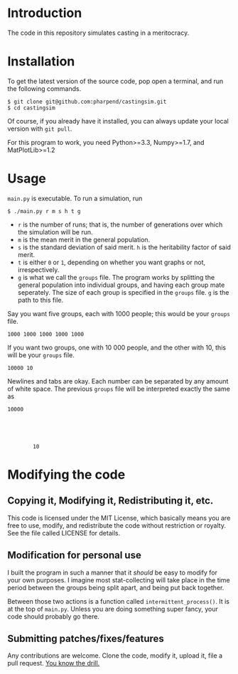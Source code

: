 # Introduction

The code in this repository simulates casting in a meritocracy.

# Installation

To get the latest version of the source code, pop open a terminal, and
run the following commands.

```
$ git clone git@github.com:pharpend/castingsim.git
$ cd castingsim
```

Of course, if you already have it installed, you can always update your
local version with `git pull`.

For this program to work, you need Python>=3.3, Numpy>=1.7, and MatPlotLib>=1.2

# Usage

`main.py` is executable. To run a simulation, run

```
$ ./main.py r m s h t g
```

* `r` is the number of runs; that is, the number of generations over
  which the simulation will be run.
* `m` is the mean merit in the general population.
* `s` is the standard deviation of said merit. `h` is the heritability
  factor of said merit.
* `t` is either `0` or `1`, depending on whether you want graphs or not,
  irrespectively.
* `g` is what we call the `groups` file. The program works by splitting
  the general population into individual groups, and having each group
  mate seperately. The size of each group is specified in the `groups`
  file. `g` is the path to this file.
  
Say you want five groups, each with 1000 people; this would be your
`groups` file.

```
1000 1000 1000 1000 1000
```

If you want two groups, one with 10 000 people, and the other with 10,
this will be your `groups` file.

```
10000 10
```

Newlines and tabs are okay. Each number can be separated by any amount
of white space. The previous `groups` file will be interpreted exactly
the same as

```
10000





        10
```

# Modifying the code

## Copying it, Modifying it, Redistributing it, etc.

This code is licensed under the MIT License, which basically means you
are free to use, modify, and redistribute the code without restriction
or royalty. See the file called LICENSE for details.

## Modification for personal use

I built the program in such a manner that it *should* be easy to modify
for your own purposes. I imagine most stat-collecting will take place in
the time period between the groups being split apart, and being put back
together.

Between those two actions is a function called
`intermittent_process()`. It is at the top of `main.py`. Unless you are
doing something super fancy, your code should probably go there.

## Submitting patches/fixes/features

Any contributions are welcome. Clone the code, modify it, upload it,
file a pull
request. [You know the drill.](https://help.github.com/articles/fork-a-repo)
